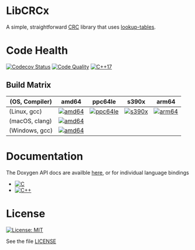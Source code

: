 # LibCRCx

A simple, straightforward [CRC](https://en.wikipedia.org/wiki/Cyclic_redundancy_check) library that uses [lookup-tables](https://en.wikipedia.org/wiki/Lookup_table).

# Code Health

[![Codecov Status](https://codecov.io/gh/cfriedt/crcx/branch/master/graph/badge.svg)](https://codecov.io/gh/cfriedt/crcx)
[![Code Quality](https://api.codacy.com/project/badge/Grade/2591b5d32ac84f1897b4a7e8d45d1544)](https://www.codacy.com/app/cfriedt/crcx?utm_source=github.com&amp;utm_medium=referral&amp;utm_content=cfriedt/crcx&amp;utm_campaign=Badge_Grade)
[![C++17](https://img.shields.io/badge/c%2B%2B17-compliant-blue)](https://en.wikipedia.org/wiki/C%2B%2B17)

## Build Matrix

| (OS, Compiler) | amd64            | ppc64le            | s390x            | arm64            |
|----------------|------------------|--------------------|------------------|------------------|
| (Linux, gcc)   | [![amd64][2]][1] | [![ppc64le][3]][1] | [![s390x][4]][1] | [![arm64][5]][1] |
| (macOS, clang) | [![amd64][6]][1] |                    |                  |                  |
| (Windows, gcc) | [![amd64][7]][1] |                    |                  |                  |

[1]: https://travis-ci.com/cfriedt/crcx
[2]: https://travis-matrix-badges.herokuapp.com/repos/cfriedt/crcx/branches/master/1?use_travis_com=true
[3]: https://travis-matrix-badges.herokuapp.com/repos/cfriedt/crcx/branches/master/2?use_travis_com=true
[4]: https://travis-matrix-badges.herokuapp.com/repos/cfriedt/crcx/branches/master/3?use_travis_com=true
[5]: https://travis-matrix-badges.herokuapp.com/repos/cfriedt/crcx/branches/master/4?use_travis_com=true
[6]: https://travis-matrix-badges.herokuapp.com/repos/cfriedt/crcx/branches/master/5?use_travis_com=true
[7]: https://travis-matrix-badges.herokuapp.com/repos/cfriedt/crcx/branches/master/6?use_travis_com=true

# Documentation

The Doxygen API docs are availble [here](https://cfriedt.github.io/crcx/), or for individual language bindings

* [![C](https://img.shields.io/badge/C-11-555555)](https://cfriedt.github.io/crcx/crcx_8h.html)
* [![C++](https://img.shields.io/badge/C%2B%2B-17-f34b7d)](https://cfriedt.github.io/crcx/crc3x_8h.html)

# License

[![License: MIT](https://img.shields.io/badge/License-MIT-yellow.svg)](https://opensource.org/licenses/MIT)

See the file [LICENSE](https://github.com/cfriedt/crcx/blob/master/LICENSE)
